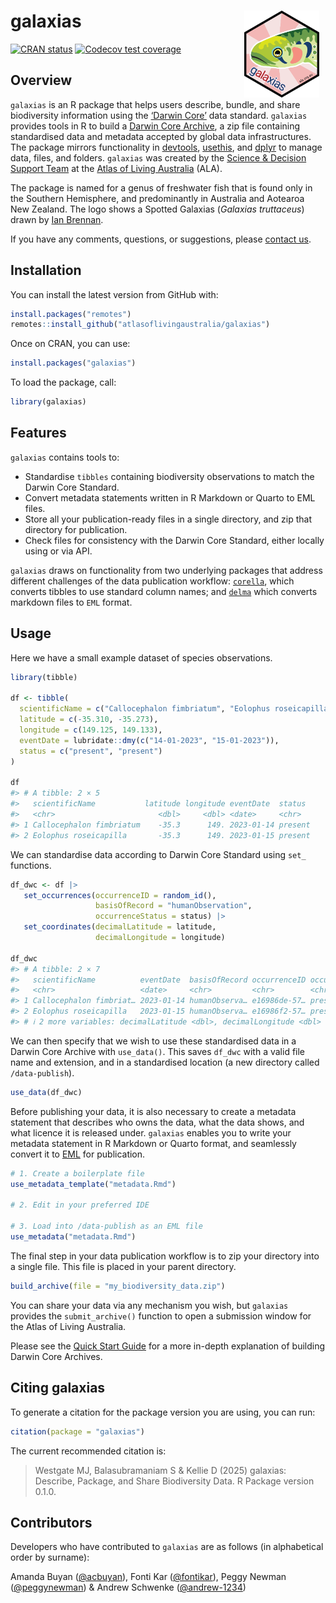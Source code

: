 
<!-- README.md is generated from README.Rmd. Please edit that file -->

# galaxias <img src="man/figures/logo.png" align="right" style="margin: 0px 10px 0px 10px;" alt="" width="120"/><br>

<!-- badges: start -->

[![CRAN
status](https://www.r-pkg.org/badges/version/galaxias)](https://CRAN.R-project.org/package=galaxias)
[![Codecov test
coverage](https://codecov.io/gh/AtlasOfLivingAustralia/galaxias/graph/badge.svg)](https://app.codecov.io/gh/AtlasOfLivingAustralia/galaxias)
<!-- badges: end -->

## Overview

`galaxias` is an R package that helps users describe, bundle, and share
biodiversity information using the [‘Darwin Core’](https://dwc.tdwg.org)
data standard. `galaxias` provides tools in R to build a [Darwin Core
Archive](https://ipt.gbif.org/manual/en/ipt/latest/dwca-guide#what-is-darwin-core-archive-dwc-a),
a zip file containing standardised data and metadata accepted by global
data infrastructures. The package mirrors functionality in
[devtools](https://devtools.r-lib.org/),
[usethis](https://usethis.r-lib.org/), and
[dplyr](https://dplyr.tidyverse.org/) to manage data, files, and
folders. `galaxias` was created by the [Science & Decision Support
Team](https://labs.ala.org.au) at the [Atlas of Living
Australia](https://www.ala.org.au) (ALA).

The package is named for a genus of freshwater fish that is found only
in the Southern Hemisphere, and predominantly in Australia and Aotearoa
New Zealand. The logo shows a Spotted Galaxias (*Galaxias truttaceus*)
drawn by [Ian Brennan](http://www.iangbrennan.org).

If you have any comments, questions, or suggestions, please [contact
us](mailto:support@ala.org.au).

## Installation

You can install the latest version from GitHub with:

``` r
install.packages("remotes")
remotes::install_github("atlasoflivingaustralia/galaxias")
```

Once on CRAN, you can use:

``` r
install.packages("galaxias")
```

To load the package, call:

``` r
library(galaxias)
```

## Features

`galaxias` contains tools to:

- Standardise `tibbles` containing biodiversity observations to match
  the Darwin Core Standard.
- Convert metadata statements written in R Markdown or Quarto to EML
  files.
- Store all your publication-ready files in a single directory, and zip
  that directory for publication.
- Check files for consistency with the Darwin Core Standard, either
  locally using or via API.

`galaxias` draws on functionality from two underlying packages that
address different challenges of the data publication workflow:
[`corella`](https://corella.ala.org.au), which converts tibbles to use
standard column names; and [`delma`](https://delma.ala.org.au) which
converts markdown files to `EML` format.

## Usage

Here we have a small example dataset of species observations.

``` r
library(tibble)

df <- tibble(
  scientificName = c("Callocephalon fimbriatum", "Eolophus roseicapilla"),
  latitude = c(-35.310, -35.273), 
  longitude = c(149.125, 149.133),
  eventDate = lubridate::dmy(c("14-01-2023", "15-01-2023")),
  status = c("present", "present")
)

df
#> # A tibble: 2 × 5
#>   scientificName           latitude longitude eventDate  status 
#>   <chr>                       <dbl>     <dbl> <date>     <chr>  
#> 1 Callocephalon fimbriatum    -35.3      149. 2023-01-14 present
#> 2 Eolophus roseicapilla       -35.3      149. 2023-01-15 present
```

We can standardise data according to Darwin Core Standard using `set_`
functions.

``` r
df_dwc <- df |>
   set_occurrences(occurrenceID = random_id(),
                   basisOfRecord = "humanObservation",
                   occurrenceStatus = status) |>
   set_coordinates(decimalLatitude = latitude,
                   decimalLongitude = longitude)

df_dwc
#> # A tibble: 2 × 7
#>   scientificName          eventDate  basisOfRecord occurrenceID occurrenceStatus
#>   <chr>                   <date>     <chr>         <chr>        <chr>           
#> 1 Callocephalon fimbriat… 2023-01-14 humanObserva… e16986de-57… present         
#> 2 Eolophus roseicapilla   2023-01-15 humanObserva… e16986f2-57… present         
#> # ℹ 2 more variables: decimalLatitude <dbl>, decimalLongitude <dbl>
```

We can then specify that we wish to use these standardised data in a
Darwin Core Archive with `use_data()`. This saves `df_dwc` with a valid
file name and extension, and in a standardised location (a new directory
called `/data-publish`).

``` r
use_data(df_dwc)
```

Before publishing your data, it is also necessary to create a metadata
statement that describes who owns the data, what the data shows, and
what licence it is released under. `galaxias` enables you to write your
metadata statement in R Markdown or Quarto format, and seamlessly
convert it to [EML](https://eml.ecoinformatics.org/) for publication.

``` r
# 1. Create a boilerplate file
use_metadata_template("metadata.Rmd")

# 2. Edit in your preferred IDE

# 3. Load into /data-publish as an EML file
use_metadata("metadata.Rmd")
```

The final step in your data publication workflow is to zip your
directory into a single file. This file is placed in your parent
directory.

``` r
build_archive(file = "my_biodiversity_data.zip")
```

You can share your data via any mechanism you wish, but `galaxias`
provides the `submit_archive()` function to open a submission window for
the Atlas of Living Australia.

Please see the [Quick Start
Guide](https://galaxias.ala.org.au/R/articles/quick_start_guide.html)
for a more in-depth explanation of building Darwin Core Archives.

## Citing galaxias

To generate a citation for the package version you are using, you can
run:

``` r
citation(package = "galaxias")
```

The current recommended citation is:

> Westgate MJ, Balasubramaniam S & Kellie D (2025) galaxias: Describe,
> Package, and Share Biodiversity Data. R Package version 0.1.0.

## Contributors

Developers who have contributed to `galaxias` are as follows (in
alphabetical order by surname):

Amanda Buyan ([@acbuyan](https://github.com/acbuyan)), Fonti Kar
([@fontikar](https://github.com/fontikar)), Peggy Newman
([@peggynewman](https://github.com/peggynewman)) & Andrew Schwenke
([@andrew-1234](https://github.com/andrew-1234))
